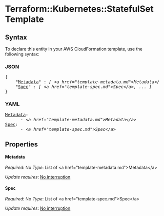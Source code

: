 # Terraform::Kubernetes::StatefulSet Template

## Syntax

To declare this entity in your AWS CloudFormation template, use the following syntax:

### JSON

<pre>
{
    "<a href="#metadata" title="Metadata">Metadata</a>" : <i>[ &lt;a href=&#34;template-metadata.md&#34;&gt;Metadata&lt;/a&gt;, ... ]</i>,
    "<a href="#spec" title="Spec">Spec</a>" : <i>[ &lt;a href=&#34;template-spec.md&#34;&gt;Spec&lt;/a&gt;, ... ]</i>
}
</pre>

### YAML

<pre>
<a href="#metadata" title="Metadata">Metadata</a>: <i>
      - &lt;a href=&#34;template-metadata.md&#34;&gt;Metadata&lt;/a&gt;</i>
<a href="#spec" title="Spec">Spec</a>: <i>
      - &lt;a href=&#34;template-spec.md&#34;&gt;Spec&lt;/a&gt;</i>
</pre>

## Properties

#### Metadata

_Required_: No
_Type_: List of &lt;a href=&#34;template-metadata.md&#34;&gt;Metadata&lt;/a&gt;

_Update requires_: [No interruption](https://docs.aws.amazon.com/AWSCloudFormation/latest/UserGuide/using-cfn-updating-stacks-update-behaviors.html#update-no-interrupt)

#### Spec

_Required_: No
_Type_: List of &lt;a href=&#34;template-spec.md&#34;&gt;Spec&lt;/a&gt;

_Update requires_: [No interruption](https://docs.aws.amazon.com/AWSCloudFormation/latest/UserGuide/using-cfn-updating-stacks-update-behaviors.html#update-no-interrupt)

